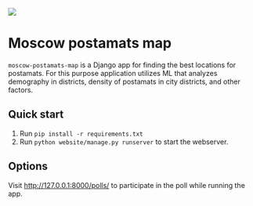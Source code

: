 ![](https://img.shields.io/badge/Код-замечательный-brightgreen.svg?style=flat)
# Moscow postamats map

`moscow-postamats-map` is a Django app for finding the best locations for postamats.
For this purpose application utilizes ML that analyzes demography in districts, density of postamats in city districts, and other factors.

## Quick start

1. Run `pip install -r requirements.txt`
2. Run `python website/manage.py runserver` to start the webserver.

## Options 

Visit <http://127.0.0.1:8000/polls/> to participate in the poll while running the app.
